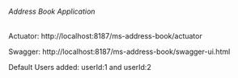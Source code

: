 ###### Address Book Application


Actuator: http://localhost:8187/ms-address-book/actuator

Swagger: http://localhost:8187/ms-address-book/swagger-ui.html

Default Users added: userId:1 and userId:2